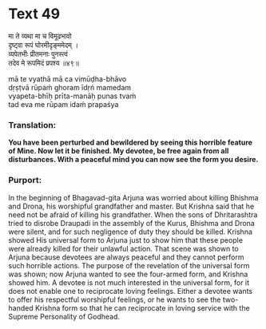 # Text 49

मा ते व्यथा मा च विमूढभावो  
दृष्ट्वा रूपं घोरमीदृङ्ममेदम् ।  
व्यपेतभीः प्रीतमनाः पुनस्त्वं  
तदेव मे रूपमिदं प्रपश्य ॥४९॥

mā te vyathā mā ca vimūḍha-bhāvo  
dṛṣṭvā rūpaḿ ghoram īdṛń mamedam  
vyapeta-bhīḥ prīta-manāḥ punas tvaḿ  
tad eva me rūpam idaḿ prapaśya



### Translation:

**You have been perturbed and bewildered by seeing this horrible feature of Mine. Now let it be finished. My devotee, be free again from all disturbances. With a peaceful mind you can now see the form you desire.**

### Purport:

In the beginning of Bhagavad-gita Arjuna was worried about killing Bhishma and Drona, his worshipful grandfather and master. But Krishna said that he need not be afraid of killing his grandfather. When the sons of Dhritarashtra tried to disrobe Draupadi in the assembly of the Kurus, Bhishma and Drona were silent, and for such negligence of duty they should be killed. Krishna showed His universal form to Arjuna just to show him that these people were already killed for their unlawful action. That scene was shown to Arjuna because devotees are always peaceful and they cannot perform such horrible actions. The purpose of the revelation of the universal form was shown; now Arjuna wanted to see the four-armed form, and Krishna showed him. A devotee is not much interested in the universal form, for it does not enable one to reciprocate loving feelings. Either a devotee wants to offer his respectful worshipful feelings, or he wants to see the two-handed Krishna form so that he can reciprocate in loving service with the Supreme Personality of Godhead.